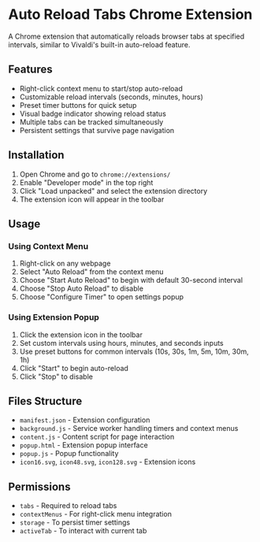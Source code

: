 # Auto Reload Tabs Chrome Extension

A Chrome extension that automatically reloads browser tabs at specified intervals, similar to Vivaldi's built-in auto-reload feature.

## Features

- Right-click context menu to start/stop auto-reload
- Customizable reload intervals (seconds, minutes, hours)
- Preset timer buttons for quick setup
- Visual badge indicator showing reload status
- Multiple tabs can be tracked simultaneously
- Persistent settings that survive page navigation

## Installation

1. Open Chrome and go to `chrome://extensions/`
2. Enable "Developer mode" in the top right
3. Click "Load unpacked" and select the extension directory
4. The extension icon will appear in the toolbar

## Usage

### Using Context Menu
1. Right-click on any webpage
2. Select "Auto Reload" from the context menu
3. Choose "Start Auto Reload" to begin with default 30-second interval
4. Choose "Stop Auto Reload" to disable
5. Choose "Configure Timer" to open settings popup

### Using Extension Popup
1. Click the extension icon in the toolbar
2. Set custom intervals using hours, minutes, and seconds inputs
3. Use preset buttons for common intervals (10s, 30s, 1m, 5m, 10m, 30m, 1h)
4. Click "Start" to begin auto-reload
5. Click "Stop" to disable

## Files Structure

- `manifest.json` - Extension configuration
- `background.js` - Service worker handling timers and context menus
- `content.js` - Content script for page interaction
- `popup.html` - Extension popup interface
- `popup.js` - Popup functionality
- `icon16.svg`, `icon48.svg`, `icon128.svg` - Extension icons

## Permissions

- `tabs` - Required to reload tabs
- `contextMenus` - For right-click menu integration
- `storage` - To persist timer settings
- `activeTab` - To interact with current tab